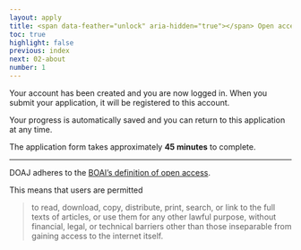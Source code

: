 ```yaml
---
layout: apply
title: <span data-feather="unlock" aria-hidden="true"></span> Open access compliance
toc: true
highlight: false
previous: index
next: 02-about
number: 1
---
```


Your account has been created and you are now logged in. When you submit your application, it will be registered to this account.

Your progress is automatically saved and you can return to this application at any time.

The application form takes approximately **45 minutes** to complete.

---

DOAJ adheres to the [BOAI’s definition of open access](https://legacy.earlham.edu/~peters/fos/boaifaq.htm#openaccess).

This means that users are permitted

> to read, download, copy, distribute, print, search, or link to the full texts of articles, or use them for any other lawful purpose, without financial, legal, or technical barriers other than those inseparable from gaining access to the internet itself.
